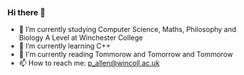 ### Hi there 👋

- 🔭 I’m currently studying Computer Science, Maths, Philosophy and Biology A Level at Winchester College
- 🌱 I’m currently learning C++
- 💬 I'm currently reading Tommorow and Tomorrow and Tommorow
- 📫 How to reach me: p_allen@wincoll.ac.uk
